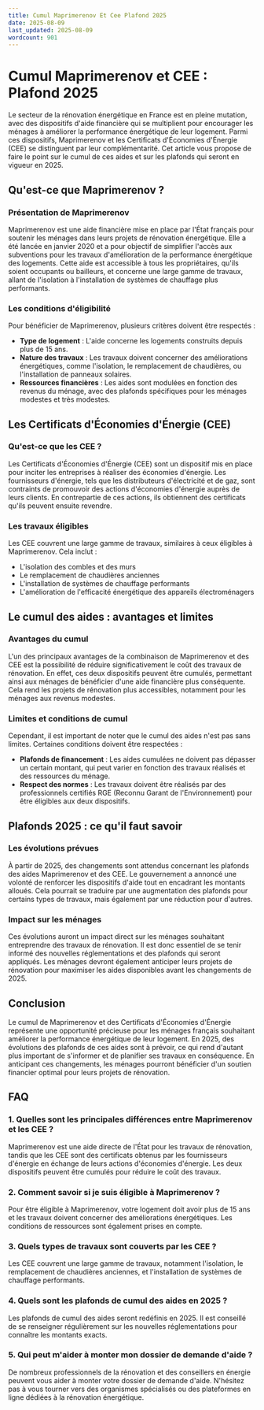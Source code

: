 ```yaml
---
title: Cumul Maprimerenov Et Cee Plafond 2025
date: 2025-08-09
last_updated: 2025-08-09
wordcount: 901
---
```


# Cumul Maprimerenov et CEE : Plafond 2025

Le secteur de la rénovation énergétique en France est en pleine mutation, avec des dispositifs d'aide financière qui se multiplient pour encourager les ménages à améliorer la performance énergétique de leur logement. Parmi ces dispositifs, Maprimerenov et les Certificats d'Économies d'Énergie (CEE) se distinguent par leur complémentarité. Cet article vous propose de faire le point sur le cumul de ces aides et sur les plafonds qui seront en vigueur en 2025.

## Qu'est-ce que Maprimerenov ?

### Présentation de Maprimerenov

Maprimerenov est une aide financière mise en place par l'État français pour soutenir les ménages dans leurs projets de rénovation énergétique. Elle a été lancée en janvier 2020 et a pour objectif de simplifier l'accès aux subventions pour les travaux d'amélioration de la performance énergétique des logements. Cette aide est accessible à tous les propriétaires, qu'ils soient occupants ou bailleurs, et concerne une large gamme de travaux, allant de l'isolation à l'installation de systèmes de chauffage plus performants.

### Les conditions d'éligibilité

Pour bénéficier de Maprimerenov, plusieurs critères doivent être respectés :

- **Type de logement** : L'aide concerne les logements construits depuis plus de 15 ans.
- **Nature des travaux** : Les travaux doivent concerner des améliorations énergétiques, comme l'isolation, le remplacement de chaudières, ou l'installation de panneaux solaires.
- **Ressources financières** : Les aides sont modulées en fonction des revenus du ménage, avec des plafonds spécifiques pour les ménages modestes et très modestes.

## Les Certificats d'Économies d'Énergie (CEE)

### Qu'est-ce que les CEE ?

Les Certificats d'Économies d'Énergie (CEE) sont un dispositif mis en place pour inciter les entreprises à réaliser des économies d'énergie. Les fournisseurs d'énergie, tels que les distributeurs d'électricité et de gaz, sont contraints de promouvoir des actions d'économies d'énergie auprès de leurs clients. En contrepartie de ces actions, ils obtiennent des certificats qu'ils peuvent ensuite revendre.

### Les travaux éligibles

Les CEE couvrent une large gamme de travaux, similaires à ceux éligibles à Maprimerenov. Cela inclut :

- L'isolation des combles et des murs
- Le remplacement de chaudières anciennes
- L'installation de systèmes de chauffage performants
- L'amélioration de l'efficacité énergétique des appareils électroménagers

## Le cumul des aides : avantages et limites

### Avantages du cumul

L'un des principaux avantages de la combinaison de Maprimerenov et des CEE est la possibilité de réduire significativement le coût des travaux de rénovation. En effet, ces deux dispositifs peuvent être cumulés, permettant ainsi aux ménages de bénéficier d'une aide financière plus conséquente. Cela rend les projets de rénovation plus accessibles, notamment pour les ménages aux revenus modestes.

### Limites et conditions de cumul

Cependant, il est important de noter que le cumul des aides n'est pas sans limites. Certaines conditions doivent être respectées :

- **Plafonds de financement** : Les aides cumulées ne doivent pas dépasser un certain montant, qui peut varier en fonction des travaux réalisés et des ressources du ménage.
- **Respect des normes** : Les travaux doivent être réalisés par des professionnels certifiés RGE (Reconnu Garant de l'Environnement) pour être éligibles aux deux dispositifs.

## Plafonds 2025 : ce qu'il faut savoir

### Les évolutions prévues

À partir de 2025, des changements sont attendus concernant les plafonds des aides Maprimerenov et des CEE. Le gouvernement a annoncé une volonté de renforcer les dispositifs d'aide tout en encadrant les montants alloués. Cela pourrait se traduire par une augmentation des plafonds pour certains types de travaux, mais également par une réduction pour d'autres.

### Impact sur les ménages

Ces évolutions auront un impact direct sur les ménages souhaitant entreprendre des travaux de rénovation. Il est donc essentiel de se tenir informé des nouvelles réglementations et des plafonds qui seront appliqués. Les ménages devront également anticiper leurs projets de rénovation pour maximiser les aides disponibles avant les changements de 2025.

## Conclusion

Le cumul de Maprimerenov et des Certificats d'Économies d'Énergie représente une opportunité précieuse pour les ménages français souhaitant améliorer la performance énergétique de leur logement. En 2025, des évolutions des plafonds de ces aides sont à prévoir, ce qui rend d'autant plus important de s'informer et de planifier ses travaux en conséquence. En anticipant ces changements, les ménages pourront bénéficier d'un soutien financier optimal pour leurs projets de rénovation.

## FAQ

### 1. Quelles sont les principales différences entre Maprimerenov et les CEE ?

Maprimerenov est une aide directe de l'État pour les travaux de rénovation, tandis que les CEE sont des certificats obtenus par les fournisseurs d'énergie en échange de leurs actions d'économies d'énergie. Les deux dispositifs peuvent être cumulés pour réduire le coût des travaux.

### 2. Comment savoir si je suis éligible à Maprimerenov ?

Pour être éligible à Maprimerenov, votre logement doit avoir plus de 15 ans et les travaux doivent concerner des améliorations énergétiques. Les conditions de ressources sont également prises en compte.

### 3. Quels types de travaux sont couverts par les CEE ?

Les CEE couvrent une large gamme de travaux, notamment l'isolation, le remplacement de chaudières anciennes, et l'installation de systèmes de chauffage performants.

### 4. Quels sont les plafonds de cumul des aides en 2025 ?

Les plafonds de cumul des aides seront redéfinis en 2025. Il est conseillé de se renseigner régulièrement sur les nouvelles réglementations pour connaître les montants exacts.

### 5. Qui peut m'aider à monter mon dossier de demande d'aide ?

De nombreux professionnels de la rénovation et des conseillers en énergie peuvent vous aider à monter votre dossier de demande d'aide. N'hésitez pas à vous tourner vers des organismes spécialisés ou des plateformes en ligne dédiées à la rénovation énergétique.